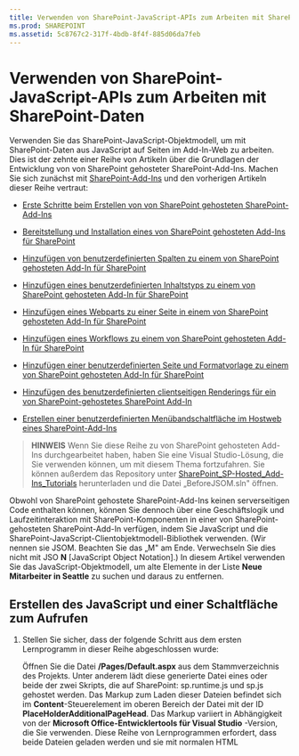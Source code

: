 ```yaml
---
title: Verwenden von SharePoint-JavaScript-APIs zum Arbeiten mit SharePoint-Daten
ms.prod: SHAREPOINT
ms.assetid: 5c8767c2-317f-4bdb-8f4f-885d06da7feb
---
```



# Verwenden von SharePoint-JavaScript-APIs zum Arbeiten mit SharePoint-Daten
Verwenden Sie das SharePoint-JavaScript-Objektmodell, um mit SharePoint-Daten aus JavaScript auf Seiten im Add-In-Web zu arbeiten.
Dies ist der zehnte einer Reihe von Artikeln über die Grundlagen der Entwicklung von von SharePoint gehosteter SharePoint-Add-Ins. Machen Sie sich zunächst mit  [SharePoint-Add-Ins](sharepoint-add-ins.md) und den vorherigen Artikeln dieser Reihe vertraut:





-  [Erste Schritte beim Erstellen von von SharePoint gehosteten SharePoint-Add-Ins](get-started-creating-sharepoint-hosted-sharepoint-add-ins.md)


-  [Bereitstellung und Installation eines von SharePoint gehosteten Add-Ins für SharePoint](deploy-and-install-a-sharepoint-hosted-sharepoint-add-in.md)


-  [Hinzufügen von benutzerdefinierten Spalten zu einem von SharePoint gehosteten Add-In für SharePoint](add-custom-columns-to-a-sharepoint-hostedsharepoint-add-in.md)


-  [Hinzufügen eines benutzerdefinierten Inhaltstyps zu einem von SharePoint gehosteten Add-In für SharePoint](add-a-custom-content-type-to-a-sharepoint-hostedsharepoint-add-in.md)


-  [Hinzufügen eines Webparts zu einer Seite in einem von SharePoint gehosteten Add-In für SharePoint](add-a-web-part-to-a-page-in-a-sharepoint-hosted-sharepoint-add-in.md)


-  [Hinzufügen eines Workflows zu einem von SharePoint gehosteten Add-In für SharePoint](add-a-workflow-to-a-sharepoint-hosted-sharepoint-add-in.md)


-  [Hinzufügen einer benutzerdefinierten Seite und Formatvorlage zu einem von SharePoint gehosteten Add-In für SharePoint](add-a-custom-page-and-style-to-a-sharepoint-hosted-sharepoint-add-in.md)


-  [Hinzufügen des benutzerdefinierten clientseitigen Renderings für ein von SharePoint-gehostetes SharePoint Add-In](add-custom-client-side-rendering-to-a-sharepoint-hosted-sharepoint-add-in.md)


-  [Erstellen einer benutzerdefinierten Menübandschaltfläche im Hostweb eines SharePoint-Add-Ins](create-a-custom-ribbon-button-in-the-host-web-of-a-sharepoint-add-in.md)



> **HINWEIS**
> Wenn Sie diese Reihe zu von SharePoint gehosteten Add-Ins durchgearbeitet haben, haben Sie eine Visual Studio-Lösung, die Sie verwenden können, um mit diesem Thema fortzufahren. Sie können außerdem das Repository unter  [SharePoint_SP-Hosted_Add-Ins_Tutorials](https://github.com/OfficeDev/SharePoint_SP-hosted_Add-Ins_Tutorials) herunterladen und die Datei „BeforeJSOM.sln" öffnen.




Obwohl von SharePoint gehostete SharePoint-Add-Ins keinen serverseitigen Code enthalten können, können Sie dennoch über eine Geschäftslogik und Laufzeitinteraktion mit SharePoint-Komponenten in einer von SharePoint-gehosteten SharePoint-Add-In verfügen, indem Sie JavaScript und die SharePoint-JavaScript-Clientobjektmodell-Bibliothek verwenden. (Wir nennen sie JSOM. Beachten Sie das „M" am Ende. Verwechseln Sie dies nicht mit JSO **N** [JavaScript Object Notation].) In diesem Artikel verwenden Sie das JavaScript-Objektmodell, um alte Elemente in der Liste **Neue Mitarbeiter in Seattle** zu suchen und daraus zu entfernen.
## Erstellen des JavaScript und einer Schaltfläche zum Aufrufen


1. Stellen Sie sicher, dass der folgende Schritt aus dem ersten Lernprogramm in dieser Reihe abgeschlossen wurde: 

    Öffnen Sie die Datei **/Pages/Default.aspx** aus dem Stammverzeichnis des Projekts. Unter anderem lädt diese generierte Datei eines oder beide der zwei Skripts, die auf SharePoint: sp.runtime.js und sp.js gehostet werden. Das Markup zum Laden dieser Dateien befindet sich im **Content**-Steuerelement im oberen Bereich der Datei mit der ID **PlaceHolderAdditionalPageHead**. Das Markup variiert in Abhängigkeit von der **Microsoft Office-Entwicklertools für Visual Studio** -Version, die Sie verwenden. Diese Reihe von Lernprogrammen erfordert, dass beide Dateien geladen werden und sie mit normalen HTML **<script>**-Tags und nicht mit **<SharePoint:ScriptLink>**-Tags geladen werden. Stellen Sie sicher, dass die folgenden Zeilen im **PlaceHolderAdditionalPageHead**-Steuerelement  *über*  der Zeile `<meta name="WebPartPageExpansion" content="full" />` enthalten sind:



  ```

<script type="text/javascript" src="/_layouts/15/sp.runtime.js"></script>
<script type="text/javascript" src="/_layouts/15/sp.js"></script> 

  ```


    Durchsuchen Sie anschließend die Datei nach einem anderen Markup, das auch eine oder die andere dieser Dateien lädt, und entfernen Sie das redundante Markup. Speichern und schließen Sie die Datei.


2. In Knoten **Skripts** im **Projektmappen-Explorer** ist möglicherweise bereits eine Add-in.js-Datei vorhanden. Ist dies nicht der Fall, aber eine App.js-Datei vorhanden, klicken Sie mit der rechten Maustaste auf App.js, und benennen Sie sie in Add-in.js um. Wenn weder Add-in.js noch App.js vorhanden ist, erstellen Sie die Datei mit den folgenden Schritten:

1. Klicken Sie mit der rechten Maustaste auf den Knoten **Scripts**, und wählen Sie **Hinzufügen** > **Neues Element** > **Web** aus.


2. Wählen Sie **JavaScript-Datei** aus, und nennen Sie die DateiAdd-in.js.


3. Öffnen Sie Add-in.js, und löschen Sie ihren Inhalt, falls vorhanden.


4. Fügen Sie der Datei die folgenden Zeilen hinzu. Beachten Sie Folgendes zu diesem Code:

  - Die Zeile  `'use strict';` sorgt dafür, dass dass die JavaScript-Laufzeit im Browser eine Ausnahme auslöst, wenn Sie versehentlich bestimmte ungültige Methoden in JavaScript verwenden.


  - Die Variable  `clientContext` enthält ein **SP.ClientContext**-Objekt, das auf die SharePoint-Website verweist. Jeder JSOM-Code beginnt mit dem Erstellen eines Objekts dieses Typs oder dem Abrufen eines Verweises auf ein solches Objekt.


  - Die Variable  `employeeList` enthält einen Verweis auf die Listeninstanz **Neue Mitarbeiter in Seattle**.


  - Die Variable  `completedItems` enthält die Elemente aus der Liste, die das Skript löscht: die Elemente, deren Feld **OrientationStage** auf **Abgeschlossen** festgelegt ist.



  ```

'use strict';

var clientContext = SP.ClientContext.get_current(); 
var employeeList = clientContext.get_web().get_lists().getByTitle('New Employees In Seattle'); 
var completedItems; 
  ```

5. Um Nachrichten zwischen dem Clientbrowser und dem SharePoint-Server zu minimieren, verwendet JSOM ein Batchverarbeitungssystem. Nur eine Funktion, **SP.ClientContext.executeQueryAsync**, sendet tatsächlich Nachrichten an den Server (und empfängt Antworten). Aufrufe an die JSOM-APIs, die zwischen Aufrufen von **executeQueryAsync** stattfinden, werden gebündelt und in einem Batch beim nächsten Mal an den Server gesendet, wenn **executeQueryAsync** aufgerufen wird. Allerdings ist es in der Regel nicht möglich, eine Methode eines JSOM-Objekts aufzurufen, es sei denn, das Objekt wurde in einem vorherigen Aufruf von **executeQueryAsync** zum Client gebracht. Das Skript ruft die Methode **SP.ListItem.deleteObject** jedes abgeschlossenen Elements in der Liste auf, muss **executeQueryAsync** also zweimal aufrufen, einmal, um eine Auflistung von abgeschlossenen Listenelementen abzurufen, und ein zweites Mal, um die Aufrufe von **deleteObject** in einem Batch zusammenzufassen und zur Ausführung an den Server zu senden.

    Beginnen Sie also damit, eine Methode zu erstellen, um die Listenelemente vom Server abzurufen. Fügen Sie den folgenden Code in die Datei ein.



  ```

function purgeCompletedItems() {

   var camlQuery = new SP.CamlQuery(); 
   camlQuery.set_viewXml( 
         '<View><Query><Where><Eq>' + 
           '<FieldRef Name=\\'OrientationStage\\'/><Value Type=\\'Choice\\'>Completed</Value>' + 
         '</Eq></Where></Query></View>'); 
     completedItems = employeeList.getItems(camlQuery); 
}
  ```

6. Wenn diese Zeilen an den Server gesendet und dort ausgeführt werden, erstellen Sie eine Auflistung von Listenelementen, aber das Skript muss diese Auflistung zum Client bringen. Dies erfolgt durch einen Aufruf an die Funktion **SP.ClientContext.load**. Fügen Sie also die folgende Zeile am Ende der Methode zur Methode hinzu.

  ```

clientContext.load(completedItems);
  ```

7. Fügen Sie einen Aufruf von **executeQueryAsync** hinzu. Diese Methode hat zwei Parameter, die beide Rückruffunktionen sind. Die erste wird ausgeführt, wenn der Server erfolgreich alle Befehle im Batch ausführt. Die zweite wird ausgeführt, wenn auf dem Server aus irgendeinem Grund ein Fehler auftritt. Sie erstellen diese beiden Funktionen in späteren Schritten. Fügen Sie die folgende Zeile am Ende der Methode hinzu.

  ```
  clientContext.executeQueryAsync(deleteCompletedItems, onGetCompletedItemsFail);
  ```

8. Schließlich fügen Sie die folgende Zeile am Ende der Methode hinzu. Durch Rückgabe von **false** an die ASP.NET-Schaltfläche, die die Funktion aufrufen wird, wird das Standardverhalten von ASP.NET-Schaltflächen abgebrochen, das im erneuten Laden der Seite besteht. Ein erneutes Laden der Seite würde ein erneutes Laden der Datei Add-in.js verursachen. Das würde wiederum das Objekt `clientContext` erneut initialisieren. Wenn dieses erneute Laden zwischen dem Zeitpunkt, an dem **executeQueryAsync** seine Anforderung sendet, und dem Zeitpunkt, an dem der SharePoint-Server die Antwort zurücksendet, abgeschlossen wird, ist das ursprüngliche `clientContext`-Objekt nicht mehr vorhanden, um die Antwort zu verarbeiten. Die Funktion würde angehalten werden, ohne dass die Erfolgs- oder Fehlerrückrufe ausgeführt wurden. (Das genaue Verhalten kann je nach Browser unterschiedlich sein.)

  ```
  return false;
  ```

9. Fügen Sie der Datei die folgende Funktion,  `deleteCompletedItems`, hinzu. Diese Funktion wird ausgeführt, wenn die Funktion  `purgeCompletedItems` erfolgreich ist. Beachten Sie Folgendes zu diesem Code:

  - Die Methode **SP.ListItem.get_id** Methode gibt die ID des Listenelements zurück. Jedes Element im Array ist ein **SP.ListItem**-Objekt.


  - Die Methode **SP.List.getItemById** gibt das Objekt **SP.ListItem** mit der angegebenen ID zurück.


  - Die Methode **SP.ListItem.deleteObject** kennzeichnet das auf dem Server zu löschende Listenelement, wenn der Aufruf von **executeQueryAsync** vorgenommen wird.


  - Die Listenelemente müssen aus der Auflistung kopiert werden, die vom Server zu einem Array gesendet wird, bevor sie gelöscht werden können. Wenn das Skript die Methode **deleteObject** für jedes Element direkt in der **while**-Schleife aufgerufen hat, löst JavaScript einen Fehler aus, dass die Länge der Auflistung geändert wird, während die Enumeration ausgeführt wird. Die Fehlermeldung ist nicht wirklich wahr, da das Element nicht wirklich gelöscht wird, bis die **deleteObject**-Aufrufe gebündelt und an den Server gesendet werden, aber JSOM ist darauf ausgelegt, um die Ausnahmeauslöser zu imitieren, die auf dem Server auftreten würden (auf dem Code eine Auflistungsgröße nicht ändern sollte, während eine Enumeration der Auflistung erfolgt). Arrays haben jedoch eine feste Größe, deshalb wird beim Aufrufen von **deleteObject** für ein Element in einem Array das Element aus der Liste gelöscht, aber die Größe des Arrays wird nicht geändert.



  ```
  function deleteCompletedItems() {

    var itemArray = new Array();
    var listItemEnumerator = completedItems.getEnumerator();

    while (listItemEnumerator.moveNext()) {
        var item = listItemEnumerator.get_current();
        itemArray.push(item);
    }

    var i;
    for (i = 0; i < itemArray.length; i++) {
        employeeList.getItemById(itemArray[i].get_id()).deleteObject();
    }

    clientContext.executeQueryAsync(onDeleteCompletedItemsSuccess, onDeleteCompletedItemsFail);
}
  ```

10. Fügen Sie die folgende Funktion,  `onDeleteCompletedItemsSuccess`, zur Datei hinzu. Dies ist die Funktion, die ausgeführt wird, wenn die abgeschlossenen Elemente erfolgreich gelöscht werden (oder keine abgeschlossenen Elemente in der Liste vorhanden sind). Die zweite Zeile,  `location.reload(true);`, bewirkt, dass die Seite vom Server neu geladen wird. Dies erfolgt aus Gründen der Einfachheit, da das Listenansicht-Webpart auf der Seite weiterhin abgeschlossene Elemente angezeigt, bis die Seite aktualisiert wird. (Die Datei Add-in.js wird ebenfalls neu geladen, was aber kein Problem verursacht, da dies nicht in einer Weise erfolgt, die eine laufende JavaScript-Funktion unterbricht.)

  ```

function onDeleteCompletedItemsSuccess() {
    alert('Completed orientations have been deleted.');
    location.reload(true);
}
  ```

11. Fügen Sie die folgenden zwei Rückruf-bei-Fehler-Funktionen zu der Datei hinzu.

  ```

// Failure callbacks

function onGetCompletedItemsFail(sender, args) {
    alert('Unable to get completed items. Error:' + args.get_message() + '\\n' + args.get_stackTrace());
}

function onDeleteCompletedItemsFail(sender, args) {
    alert('Unable to delete completed items. Error:' + args.get_message() + '\\n' + args.get_stackTrace());
}
  ```

12. Öffnen Sie die Datei default.aspx, und suchen Sie nach dem **asp:Content**-Element mit der ID **PlaceHolderMain**.


13. Fügen Sie das folgende Markup zwischen dem Element **WebPartPages:WebPartZone** und dem ersten der zwei **asp:Hyperlink**-Elemente hinzu. Beachten Sie, dass der Wert des **OnClientClick**-Handlers  `return purgeCompletedItems()` statt nur `purgeCompletedItems()` ist. Der von der Funktion zurückgegebene Wert `false` weist ASP.NET an, die Seite nicht erneut zu laden.

  ```HTML

<p><asp:Button runat="server" OnClientClick="return purgeCompletedItems()"
  ID="purgecompleteditemsbutton" Text="Purge Completed Items" /></p>
  ```

14. Erstellen Sie das Projekt in Visual Studio neu.


15. Um die Notwendigkeit zu minimieren, die **Einführungsphase** von Listenelementen manuell aufAbgeschlossen beim Testen des Add-Ins festzulegen zu müssen, öffnen Sie die Datei elements.xml für die Listeninstanz **NeueMitarbeiterInSeattle** (nicht die elements.xml für die Listenvorlage **EinführungNeuerMitarbeiter**), und fügen Sie das Markup  `<Field Name="OrientationStage">Completed</Field>` als letztes untergeordnetes Element zu einem oder mehreren der **Row**-Elemente hinzu.

    Im Folgenden sehen Sie ein Beispiel, wie das Element **Rows** aussehen sollte.



  ```

<Rows>
  <Row>
    <Field Name="Title">Tom Higginbotham</Field>
    <Field Name="Division">Manufacturing</Field>
    <Field Name="OrientationStage">Completed</Field>
  </Row>
  <Row>
    <Field Name="Title">Satomi Hayakawa</Field>
    <Field Name="OrientationStage">Completed</Field>
  </Row>
  <Row>
    <Field Name="Title">Cassi Hicks</Field>
  </Row>
  <Row>
    <Field Name="Title">Lertchai Treetawatchaiwong</Field>
  </Row>
</Rows>
  ```


## Ausführen und Testen des Add-Ins






1. Aktivieren Sie Popups im Browser, den Visual Studio beim Debuggen verwendet.


2. Verwenden Sie die F5-TASTE, um Ihr Add-In bereitzustellen und auszuführen. Visual Studio führt eine temporäre Installation des Add-Ins auf Ihrer SharePoint-Testwebsite durch und führt das Add-In sofort aus.


3. Die Startseite des Add-Ins wird geöffnet, und es gibt ein oder mehrere Elemente in der Liste, für die **Einführungsphase** auf **Abgeschlossen** festgelegt ist.

   **Liste vor dem Löschen abgeschlossener Elemente**



!\[Die Liste "Neue Mitarbeiter in Seattle", in der die Spalten "Orientierungsphase" für zwei Elemente auf "Abgeschlossen" festgelegt ist. Unter der Liste befindet sich eine Schaltfläche "Abgeschlossene Elemente löschen".](images/e5e4eef8-a218-4797-aabc-c52adbd2d96d.PNG)





4. Wenn die Startseite des Add-Ins vollständig geladen wurde, klicken Sie auf die Schaltlfäche **Abgeschlossene Elemente löschen**. Wenn der Vorgang erfolgreich ist (und Sie keine Fehlermeldung erhalten), werden alle **abgeschlossenen** Elemente gelöscht, und Sie sehen das Feld mit der Popupmeldung **Abgeschlossene Einführungen wurden gelöscht**.


5. Schließen Sie das Popup. Die Seite wird erneut geladen und die **abgeschlossenen** Elemente sind nicht mehr im Listenansicht-Webpart vorhanden...

   **Liste nach dem Löschen abgeschlossener Elemente**



!\[Die Liste "Neue Mitarbeiter in Seattle" mit zwei Elementen weniger als zuvor. Für keines ist "Orientierungsphase" auf "Abgeschlossen" festgelegt.](images/a0330fad-1473-4fde-9df2-8be0b37df1a1.PNG)





6. Schließen Sie zum Beenden der Debugsitzung das Browserfenster, oder beenden Sie das Debuggen in Visual Studio. Jedes Mal, wenn Sie F5 drücken, zieht Visual Studio die vorherige Version des Add-Ins zurück und installiert die neueste.


7. Da Sie mit diesem Add-In und dieser Visual Studio-Projektmappe in anderen Artikeln arbeiten werden, hat es sich bewährt, das Add-In ein letztes Mal zurückzuziehen, wenn Sie Ihre Arbeit daran für eine Weile abgeschlossen haben. Klicken Sie mit der rechten Maustaste auf das Projekt im **Projektmappen-Explorer**, und wählen Sie **Zurückziehen** aus.



## 
<a name="Nextsteps"> </a>

Im nächsten Artikel dieser Reihe fügen Sie JavaScript zu einer Seite im Add-In-Web hinzu, das mit SharePoint-Daten im Hostweb arbeitet:  [Arbeiten mit Hostwebdaten aus JavaScript im Add-In-Webpart](work-with-host-web-data-from-javascript-in-the-add-in-web.md).




